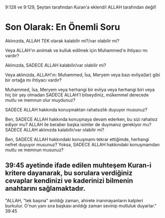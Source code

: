 9:128 ve 9:129, Şeytan tarafından Kuran'a eklendi! ALLAH tarafından değil!

# Son Olarak: En Önemli Soru
Aklınızda, ALLAH TEK olarak kalabilir mi?/var olabilir mi?

Veya ALLAH'ın anılmak ve kulluk edilmek için Muhammed'e ihtiyacı mı vardır?

Aklınızda, SADECE ALLAH kalabilir/var olabilir mi?

Veya aklınızda, ALLAH'ın: Muhammed, İsa, Meryem veya bazı evliya(lar) gibi bir ortağa mı ihtiyacı vardır?

Muhammed, İsa, Meryem veya herhangi bir evliya veya herhangi biri veya hiç bir şey olmadan SADECE ALLAH'I bilseydiniz, mükemmel derecede mutlu ve memnun olur muydunuz?

SADECE ALLAH hakkında konuşmaktan rahatsızlık duyuyor musunuz?

Ben, SADECE ALLAH hakkında konuşmaya devam ederken, bu sizi rahatsız ediyor mu? ALLAH ile beraber başka isimler de duymanız gerekiyor mu? SADECE ALLAH aklınızda kalabilir/var olabilir mi?

Ben, SADECE ALLAH hakkındaki konuşmamı tekrar ettiğimde, herhangi nefret duyuyor musunuz? Yoksa, SADECE ALLAH hakkındaki konuşmamdan mutlu ve memnun musunuz?

39:45 ayetinde ifade edilen muhteşem Kuran-i kritere dayanarak, bu sorulara verdiğiniz cevaplar kendinizi ve kaderinizi bilmenin anahtarını sağlamaktadır.
------------------------------------------------------------
"ALLAH, "tek başına" anıldığı zaman, ahirete inanmayanların kalpleri burkulur. O'nun yanı sıra başkası anıldığı zaman sevinip mutluluk duyarlar." 39:45
